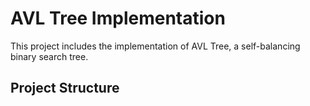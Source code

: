 # AVL Tree Implementation

This project includes the implementation of AVL Tree, a self-balancing binary search tree.

## Project Structure

